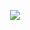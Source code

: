 <p align="center">
<img src="https://komarev.com/ghpvc/?username=fuyushirono&label=disciples&color=red"
</p>
